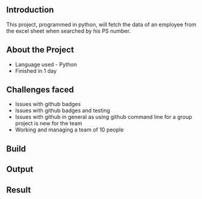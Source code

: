 ## Introduction
This project, programmed in python, will fetch the data of an employee from the excel sheet when searched by his PS number.

## About the Project
- Language used - Python
- Finished in 1 day

## Challenges faced
- Issues with github badges
- Issues with github badges and testing
- Issues with github in general as using github command line for a group project is new for the team
- Working and managing a team of 10 people

## Build

## Output

## Result
